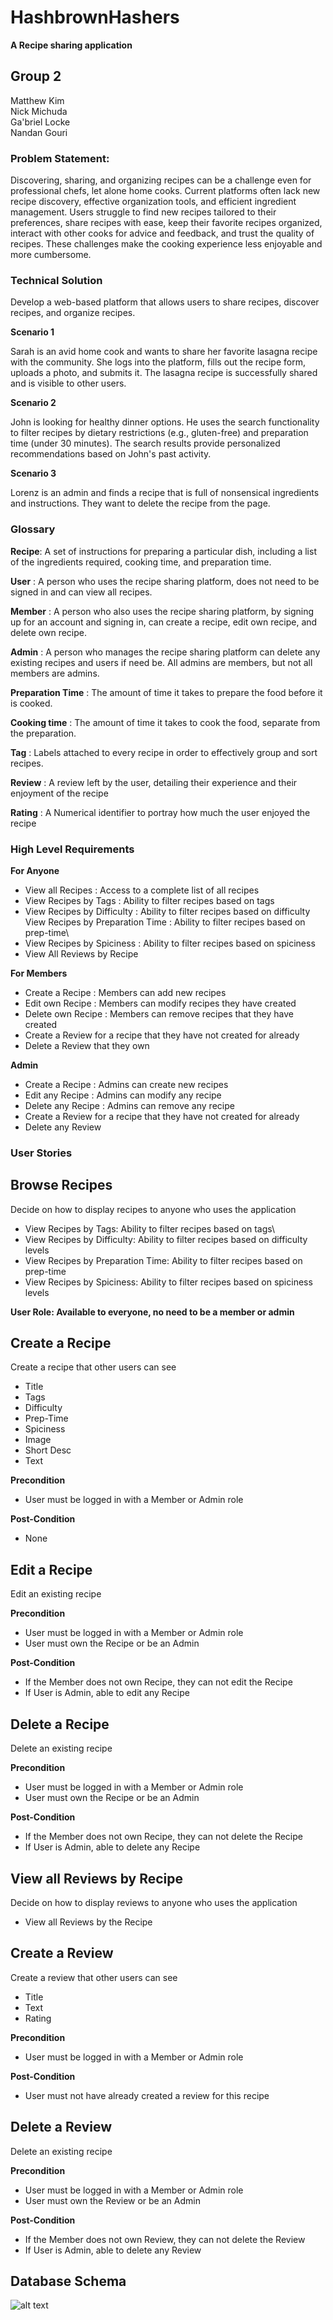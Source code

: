 # HashbrownHashers

**A Recipe sharing application**

## Group 2 
Matthew Kim\
Nick Michuda\
Ga'briel Locke\
Nandan Gouri


### Problem Statement:


Discovering, sharing, and organizing recipes can be a challenge even for professional chefs, let alone home cooks. Current platforms often lack new recipe discovery, effective organization tools, and efficient ingredient management. Users struggle to find new recipes tailored to their preferences, share recipes with ease, keep their favorite recipes organized, interact with other cooks for advice and feedback, and trust the quality of recipes. These challenges make the cooking experience less enjoyable and more cumbersome.	 

### Technical Solution


Develop a web-based platform that allows users to share recipes, discover recipes, and organize recipes.

**Scenario 1**

Sarah is an avid home cook and wants to share her favorite lasagna recipe with the community. She logs into the platform, fills out the recipe form, uploads a photo, and submits it. The lasagna recipe is successfully shared and is visible to other users.

**Scenario 2**

John is looking for healthy dinner options. He uses the search functionality to filter recipes by dietary restrictions (e.g., gluten-free) and preparation time (under 30 minutes). The search results provide personalized recommendations based on John's past activity.

**Scenario 3**

Lorenz is an admin and finds a recipe that is full of nonsensical ingredients and instructions. They want to delete the recipe from the page.

### Glossary

**Recipe**: A set of instructions for preparing a particular dish, including a list of the ingredients required, cooking time, and preparation time.

**User** : A person who uses the recipe sharing platform, does not need to be signed in and can view all recipes.

**Member** : A person who also uses the recipe sharing platform, by signing up for an account and signing in, can create a recipe, edit own recipe, and delete own recipe.

**Admin** : A person who manages the recipe sharing platform can delete any existing recipes and users if need be. All admins are members, but not all members are admins.


**Preparation Time** : The amount of time it takes to prepare the food before it is cooked.

**Cooking time** : The amount of time it takes to cook the food, separate from the preparation.

**Tag** : Labels attached to every recipe in order to effectively group and sort recipes.

**Review** : A review left by the user, detailing their experience and their enjoyment of the recipe

**Rating** : A Numerical identifier to portray how much the user enjoyed the recipe


### High Level Requirements

**For Anyone**

- View all Recipes : Access to a complete list of all recipes
- View Recipes by Tags : Ability to filter recipes based on tags
- View Recipes by Difficulty : Ability to filter recipes based on difficulty\
View Recipes by Preparation Time : Ability to filter recipes based on prep-time\
- View Recipes by Spiciness : Ability to filter recipes based on spiciness
- View All Reviews by Recipe

**For Members**

- Create a Recipe : Members can add new recipes
- Edit own Recipe : Members can modify recipes they have created
- Delete own Recipe : Members can remove recipes that they have created
- Create a Review for a recipe that they have not created for already
- Delete a Review that they own

**Admin**

- Create a Recipe : Admins can create new recipes
- Edit any Recipe : Admins can modify any recipe
- Delete any Recipe : Admins can remove any recipe
- Create a Review for a recipe that they have not created for already
- Delete any Review


### User Stories

## Browse Recipes

Decide on how to display recipes to anyone who uses the application

- View Recipes by Tags: Ability to filter recipes based on tags\
- View Recipes by Difficulty: Ability to filter recipes based on difficulty levels
- View Recipes by Preparation Time: Ability to filter recipes based on prep-time
- View Recipes by Spiciness: Ability to filter recipes based on spiciness levels

**User Role: Available to everyone, no need to be a member or admin**

## Create a Recipe

Create a recipe that other users can see

- Title
- Tags
- Difficulty
- Prep-Time
- Spiciness
- Image
- Short Desc
- Text

**Precondition**

- User must be logged in with a Member or Admin role

**Post-Condition**
- None

## Edit a Recipe

Edit an existing recipe

**Precondition**

- User must be logged in with a Member or Admin role
- User must own the Recipe or be an Admin

**Post-Condition**
- If the Member does not own Recipe, they can not edit the Recipe
- If User is Admin, able to edit any Recipe

## Delete a Recipe

Delete an existing recipe

**Precondition**

- User must be logged in with a Member or Admin role
- User must own the Recipe or be an Admin

**Post-Condition**
- If the Member does not own Recipe, they can not delete the Recipe
- If User is Admin, able to delete any Recipe

## View all Reviews by Recipe

Decide on how to display reviews to anyone who uses the application
- View all Reviews by the Recipe

## Create a Review

Create a review that other users can see

- Title
- Text
- Rating

**Precondition**

- User must be logged in with a Member or Admin role

**Post-Condition**

- User must not have already created a review for this recipe

## Delete a Review

Delete an existing recipe

**Precondition**

- User must be logged in with a Member or Admin role
- User must own the Review or be an Admin

**Post-Condition**
- If the Member does not own Review, they can not delete the Review
- If User is Admin, able to delete any Review

## Database Schema

![alt text](SchemaModelRecipesv2.png)
